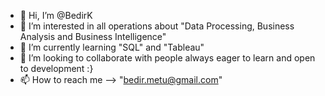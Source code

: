 - 👋 Hi, I’m @BedirK
- 👀 I’m interested in all operations about "Data Processing, Business Analysis and Business Intelligence"
- 🌱 I’m currently learning "SQL" and "Tableau"
- 💞️ I’m looking to collaborate with people always eager to learn and open to development :}
- 📫 How to reach me --> "bedir.metu@gmail.com"

<!---
BedirK/BedirK is a ✨ special ✨ repository because its `README.md` (this file) appears on your GitHub profile.
You can click the Preview link to take a look at your changes.
--->
